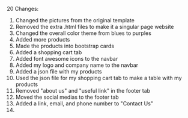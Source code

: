 20 Changes:

1. Changed the pictures from the original template
2. Removed the extra .html files to make it a singular page website
3. Changed the overall color theme from blues to purples
4. Added more products
5. Made the products into bootstrap cards
6. Added a shopping cart tab
7. Added font awesome icons to the navbar
8. Added my logo and company name to the navbar
9. Added a json file with my products
10. Used the json file for my shopping cart tab to make a table with my products
11. Removed "about us" and "useful link" in the footer tab
12. Moved the social medias to the footer tab
13. Added a link, email, and phone number to "Contact Us"
14. 
